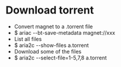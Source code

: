 Download torrent
=====
* Convert magnet to a .torrent file
* $ ariac --bt-save-metadata magnet://xxx
* List all files
* $ aria2c --show-files a.torrent
* Download some of the files
* $ aria2c --select-file=1-5,7,8 a.torrent

